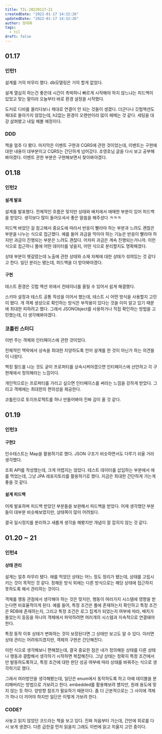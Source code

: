 ```yaml
---
title: TIL-20220117~21
createdDate: "2022-01-17 14:32:26"
updatedDate: "2022-01-17 14:32:26"
author: 정대화
tags:
  - til
draft: false
---
```


## 01.17

### 인턴1

설계를 거의 마무리 했다. db모델링은 거의 할게 없었다.

설계 열심히 하는건 좋은데 시간이 촉박하니 빠르게 시작해야 하지 않느냐는 피드백이 있었고 맞는 말이라 오늘부터 바로 환경 설정을 시작했다.

도커로 디비를 올리다보니 제대로 연결이 안 되는 것들이 생겼다. 더군다나 깃헙액션도 제대로 돌아가지 않았는데, h2없는 환경이 오랜만이라 많이 헤메는 것 같다. 세팅을 대강 살펴봤고 내일 해볼 예정이다.

### DDD

책을 얼추 다 봤다. 마지막은 이벤트 구현과 CQRS에 관한 것이었는데, 이벤트는 구현에 대한 내용이 대부분이고 CQRS는 간단하게 넘어갔다. 조영호님 글을 다시 보고 공부해봐야겠다. 이벤트 관한 부분은 구현해보면서 찾아봐야겠다.

## 01.18

### 인턴2

#### 설계 발표

설계를 발표했다. 전체적인 흐름은 맞지만 상태와 배치에서 애매한 부분이 있어 피드백을 받았다. 생각보다 많이 들어오셔서 좋은 말씀을 해주셨다 ㅋㅋㅋ

피드백 바았던 걸 참고해서 중요도에 따라서 반응이 빨라야 하는 부분과 느려도 괜찮은 부분을 나누는 식으로 접근했다. 예를 들어 과금을 막아야 하는 기능은 반응이 빨라야 하지만 과금이 진행되는 부분은 느려도 괜찮다. 어차피 과금은 계속 진행되는거니까. 이런 식으로 접근하니 풀에 어떤 데이터를 넣을지, 어떤 식으로 분리할지도 명확해졌다.

상태 부분이 헷갈렸는데 노출에 관한 상태와 소재 자체에 대한 상태가 섞여있는 것 같다고 한다. 일단 분리는 됐는데, 피드백을 더 받아봐야겠다.

#### 구현

테스트 환경은 깃헙 액션 위에서 컨테이너를 올릴 수 있어서 쉽게 해결했다.

스키마 설정과 테스트 공통 작성을 이어서 했는데, 테스트 시 어떤 방식을 사용할지 고민이 됐다.
개
객체 생성으로 확인하는 방식은 부작용이 있다는 것을 이미 알고 있기 때문에 최대한 피하려고 했다. 그래서 JSONObject를 사용하거나 직접 확인하는 방법을 고민했는데, 더 생각해봐야겠다.

### 코틀린 스터디

이번 주는 객체와 인터페이스에 관한 것이었다.

전체적인 맥락에서 상속을 최대한 지양하도록 언어 설계를 한 것이 아닌가 하는 의견들이 나왔다.

백킹 필드를 나눈 것도 굳이 프로퍼티를 상속시켜야겠으면 인터페이스에 선언하고 각 구현체에서 정의해라는 느낌이다.

개인적으로는 프로퍼티를 가리고 싶으면 인터페이스를 써라는 느낌을 강하게 받았다. 그리고 객체에는 최대한의 편의성을 제공한다.

코틀린으로 토이프로젝트를 하나 만들어봐야 진짜 감이 올 것 같다.

## 01.19

### 인턴3

#### 구현2

인수테스트는 Map을 활용하기로 했다. JSON 구조가 비슷하면서도 다루기 쉬울 거라 생각했다.

조회 API를 작성했는데, 크게 어렵지는 않았다. 테스트 데이터를 삽입하는 부분에서 애를 먹었는데, 그냥 JPA 레포지토리를 활용하기로 했다. 지금은 최대한 간단하게 가는게 좋을 것 같다.

#### 설계 피드백

어제 발표하며 피드백 받았던 부분들을 보완해서 피드백을 받았다. 어제 생각했던 부분들이 대부분 비슷해보였지만, 상태쪽이 많이 어려웠다.

결국 일시정지를 분리하고 새롭게 생각을 해봤지만 개념이 잘 잡히지 않는 것 같다.

## 01.20 ~ 21

### 인턴4

#### 상태 관리

설계는 얼추 마무리 됐다. 애를 먹었던 상태는 어느 정도 정리가 됐는데, 상태를 고립시키는 것이 목적인 것 같다. 정해둔 방식 외에는 다른 방식으로는 해당 상태에 접근하지 못하도록 해서 관리하는 것이다.

객체를 행동 관점에서 생각해야 하는 것은 맞지만, 행동이 여러가지 시스템에 영향을 받는다면 비효율적이게 된다. 예를 들어, 특정 조건은 풀에 존재하는지 확인하고 특정 조건은 RDB에 존재하는지, 그리고 특정 조건은 로그 집계가 되었는지 여부에 따라, 배치가 돌았는지 등등을 하나의 객체에서 파악하려면 여러개의 시스템과 지속적으로 연결돼야 한다.

특정 동작 이후 상태가 변화하는 것이 보장된다면 그 상태만 보고도 알 수 있다. 이러면 상태 관리는 어려워지겠지만, 객체의 구현은 간단해진다.

이런 식으로 생각해보니 편해졌는데, 결국 중요한 점은 내가 정의해둔 상태를 다른 상태나 행동과 결합해서 생각하기 시작하면 복잡해진다. 그냥 상태는 정확히 특정 조건에서만 발동하도록하고, 특정 조건에 대한 판단 성공 여부에 따라 상태를 바꿔주는 식으로 생각하기로 했다.

그래서 여러방안을 생각해봤는데, 일단은 enum에서 동작하도록 하고 아예 테이블을 분리해버리는 방법으로 가보려고 한다. embedded를 활용해보려 헀지만, 원래 용도에 맞지 않는 듯 하다. 양방향 참조가 필요하기 때문이다. 좀 더 근본적으로는 그 사이에 객체가 하나 더 끼어야 하지만 일단은 이렇게 가보려 한다.

### CODE?

사놓고 읽지 않았던 코드라는 책을 보고 있다. 진짜 처음부터 가는데, 간만에 회로를 다시 보게 생겼다. 다른 급한걸 먼저 읽을지 그래도 이번에 읽고 치울지 고민 중이다.
